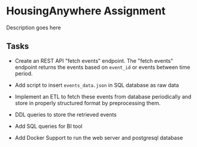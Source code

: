 # HousingAnywhere Assignment

Description goes here

## Tasks

- Create an REST API "fetch events" endpoint. The "fetch events" endpoint returns the events based on `event_id` or events between time period.
- Add script to insert `events_data.json` in SQL database as raw data
- Implement an ETL to fetch these events from database periodically and store in properly structured format by preprocessing them.
- DDL queries to store the retrieved events

- Add SQL queries for BI tool

- Add Docker Support to run the web server and postgresql database
